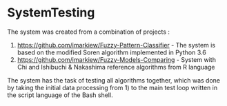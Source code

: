 # SystemTesting
The system was created from a combination of projects :
1) https://github.com/imarkiew/Fuzzy-Pattern-Classifier - The system is based on the modified Soren algorithm implemented in Python 3.6
2) https://github.com/imarkiew/Fuzzy-Models-Comparing - System with Chi and Ishibuchi & Nakashima reference algorithms from R language 

The system has the task of testing all algorithms together, which was done by taking the initial data processing from 1)
to the main test loop written in the script language of the Bash shell.

